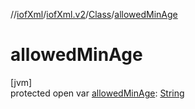 //[iofXml](../../../index.md)/[iofXml.v2](../index.md)/[Class](index.md)/[allowedMinAge](allowed-min-age.md)

# allowedMinAge

[jvm]\
protected open var [allowedMinAge](allowed-min-age.md): [String](https://docs.oracle.com/javase/8/docs/api/java/lang/String.html)
